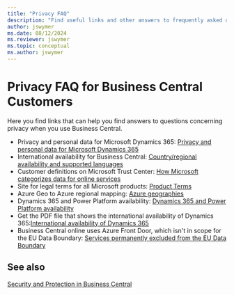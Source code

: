 ```yaml
---
title: "Privacy FAQ"
description: "Find useful links and other answers to frequently asked questions about Dynamics 365 Business Central."
author: jswymer
ms.date: 08/12/2024
ms.reviewer: jswymer
ms.topic: conceptual
ms.author: jswymer
---
```


# Privacy FAQ for Business Central Customers 

Here you find links that can help you find answers to questions concerning privacy when you use Business Central.

<!--Please check this link for matters relating to customer content(https://microsoft.sharepoint.com/teams/CAI-Privacy/SitePages/C+AI-Data-Sharing-Process.aspx)-->
- Privacy and personal data for Microsoft Dynamics 365: [Privacy and personal data for Microsoft Dynamics 365](/dynamics365/get-started/privacy/)
- International availability for Business Central: [Country/regional availability and supported languages](../compliance/apptest-countries-and-translations.md)  
- Customer definitions on Microsoft Trust Center: [How Microsoft categorizes data for online services](https://www.microsoft.com/trust-center/privacy/customer-data-definitions)
- Site for legal terms for all Microsoft products: [Product Terms](https://go.microsoft.com/fwlink/?LinkId=2173816)
- Azure Geo to Azure regional mapping: [Azure geographies](https://azure.microsoft.com/global-infrastructure/geographies/)
- Dynamics 365 and Power Platform availability: [Dynamics 365 and Power Platform availability](https://dynamics.microsoft.com/geographic-availability/)
- Get the PDF file that shows the international availability of Dynamics 365:[International availability of Dynamics 365](/dynamics365/get-started/availability)
- Business Central online uses Azure Front Door, which isn't in scope for the EU Data Boundary: [Services permanently excluded from the EU Data Boundary](/privacy/eudb/eu-data-boundary-permanent-transfers-from-services)

## See also

[Security and Protection in Business Central](security-and-protection.md)
